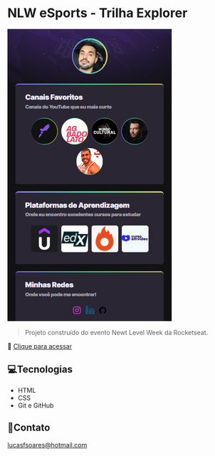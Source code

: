 # NLW eSports - Trilha Explorer

![preview](./.github/PreviewPage.png)

>Projeto construído do evento Newt Level Week da Rocketseat.

🔗 [Clique para acessar](https://lucasfnandos.github.io/NLW/)

## 💻Tecnologias 

- HTML
- CSS
- Git e GitHub

## 📧Contato

lucasfsoares@hotmail.com